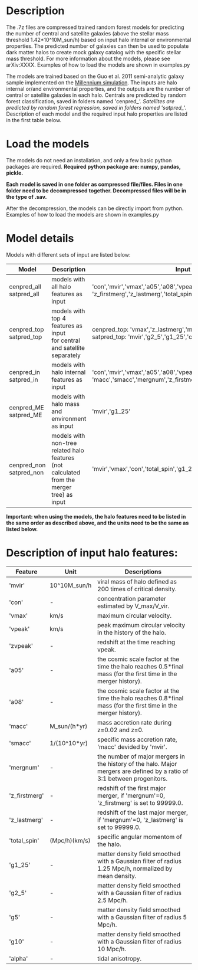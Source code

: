 # Description

The .7z files are compressed trained random forest models for predicting the number of central and satellite galaxies (above the stellar mass threshold 1.42*10^10M_sun/h) based on input halo internal or environmental properties. The predicted number of galaxies can then be used to populate dark matter halos to create mock galaxy catalog with the specific stellar mass threshold. For more information about the models, please see arXiv:XXXX. Examples of how to load the models are shown in examples.py 

The models are trained based on the Guo et al. 2011 semi-analytic galaxy sample implemented on the [Millennium simulation](https://wwwmpa.mpa-garching.mpg.de/millennium/). The inputs are halo internal or/and environmental properties, and the outputs are the number of central or satellite galaxies in each halo. Centrals are predicted by random forest classification, saved in folders named 'cenpred_*'. Satellites are predicted by random forest regression, saved in folders named 'satpred_*'. Description of each model and the required input halo properties are listed in the first table below. 

# Load the models 

The models do not need an installation, and only a few basic python packages are required. **Required python package are: numpy, pandas, pickle.**

**Each model is saved in one folder as compressed file/files. Files in one folder need to be decompressed together. Decompressed files will be in the type of .sav.** 

After the decompression, the models can be directly import from python. Examples of how to load the models are shown in examples.py 

# Model details

Models with different sets of input are listed below:

| Model | Description | Input features |
| ---------- | ----------- | -------------- |
| cenpred_all <br /> satpred_all| models with all halo features as input | 'con','mvir','vmax','a05','a08','vpeak','zvpeak','macc','smacc','mergnum',<br /> 'z_firstmerg','z_lastmerg','total_spin','g1_25','g2_5','g5','g10','alpha'|
| cenpred_top <br /> satpred_top| models with top 4 features as input <br /> for central and satellite separately | cenpred_top: 'vmax','z_lastmerg','mvir','a05' <br /> satpred_top: 'mvir','g2_5','g1_25','con'|
| cenpred_in <br /> satpred_in| models with halo internal features as input | 'con','mvir','vmax','a05','a08','vpeak','zvpeak', <br /> 'macc','smacc','mergnum','z_firstmerg','z_lastmerg','total_spin'|
| cenpred_ME <br /> satpred_ME| models with halo mass and environment as input | 'mvir','g1_25'|
| cenpred_non <br /> satpred_non| models with non-tree related halo features (not calculated from the merger tree) as input | 'mvir','vmax','con','total_spin','g1_25'|
          
**Important: when using the models, the halo features need to be listed in the same order as described above, and the units need to be the same as listed below.** 


# Description of input halo features:
| Feature | Unit | Descriptions |
| ------- | ---- | ------------ |
| 'mvir' | 10^10M_sun/h | viral mass of halo defined as 200 times of critical density. |
| 'con' | - | concentration parameter estimated by V_max/V_vir. |
| 'vmax' | km/s | maximum circular velocity. |
| 'vpeak' | km/s | peak maximum circular velocity in the history of the halo. |
| 'zvpeak' | - | redshift at the time reaching vpeak. |
| 'a05' | - | the cosmic scale factor at the time the halo reaches 0.5*final mass (for the first time in the merger history). |
| 'a08' | - | the cosmic scale factor at the time the halo reaches 0.8*final mass (for the first time in the merger history). |
| 'macc' | M_sun/(h*yr) | mass accretion rate during z=0.02 and z=0. |
| 'smacc' | 1/(10^10*yr) | specific mass accretion rate, 'macc' devided by 'mvir'. |
| 'mergnum' | - | the number of major mergers in the history of the halo. Major mergers are defined by a ratio of 3:1 between progenitors.|
| 'z_firstmerg' | - | redshift of the first major merger, if 'mergnum'=0, 'z_firstmerg' is set to 99999.0.|
| 'z_lastmerg' | - | redshift of the last major merger, if 'mergnum'=0, 'z_lastmerg' is set to 99999.0.|
| 'total_spin' | (Mpc/h)(km/s) | specific angular momentom of the halo. |
| 'g1_25' | - | matter density field smoothed with a Gaussian filter of radius 1.25 Mpc/h, normalized by mean density. |
| 'g2_5' | - | matter density field smoothed with a Gaussian filter of radius 2.5 Mpc/h. |
| 'g5' | - | matter density field smoothed with a Gaussian filter of radius 5 Mpc/h. |
| 'g10' | - | matter density field smoothed with a Gaussian filter of radius 10 Mpc/h. |
| 'alpha' | - | tidal anisotropy. |



